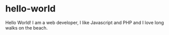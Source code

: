 # hello-world
Hello World!
I am a web developer, I like Javascript and PHP and I love long walks on the beach.

